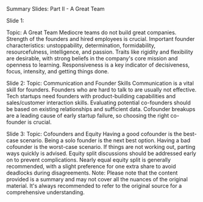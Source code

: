 Summary Slides: Part II - A Great Team

Slide 1:

Topic: A Great Team
Mediocre teams do not build great companies.
Strength of the founders and hired employees is crucial.
Important founder characteristics: unstoppability, determination, formidability, resourcefulness, intelligence, and passion.
Traits like rigidity and flexibility are desirable, with strong beliefs in the company's core mission and openness to learning.
Responsiveness is a key indicator of decisiveness, focus, intensity, and getting things done.

Slide 2:
Topic: Communication and Founder Skills
Communication is a vital skill for founders.
Founders who are hard to talk to are usually not effective.
Tech startups need founders with product-building capabilities and sales/customer interaction skills.
Evaluating potential co-founders should be based on existing relationships and sufficient data.
Cofounder breakups are a leading cause of early startup failure, so choosing the right co-founder is crucial.

Slide 3:
Topic: Cofounders and Equity
Having a good cofounder is the best-case scenario.
Being a solo founder is the next best option.
Having a bad cofounder is the worst-case scenario.
If things are not working out, parting ways quickly is advised.
Equity split discussions should be addressed early on to prevent complications.
Nearly equal equity split is generally recommended, with a slight preference for one extra share to avoid deadlocks during disagreements.
Note: Please note that the content provided is a summary and may not cover all the nuances of the original material. It's always recommended to refer to the original source for a comprehensive understanding.
